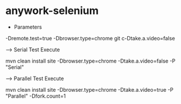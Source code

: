 # anywork-selenium

- Parameters

-Dremote.test=true
-Dbrowser.type=chrome
git c-Dtake.a.video=false


--> Serial Test Execute 

mvn clean install site -Dbrowser.type=chrome -Dtake.a.video=false -P "Serial"


--> Parallel Test Execute 

mvn clean install site -Dbrowser.type=chrome -Dtake.a.video=true -P "Parallel" -Dfork.count=1

